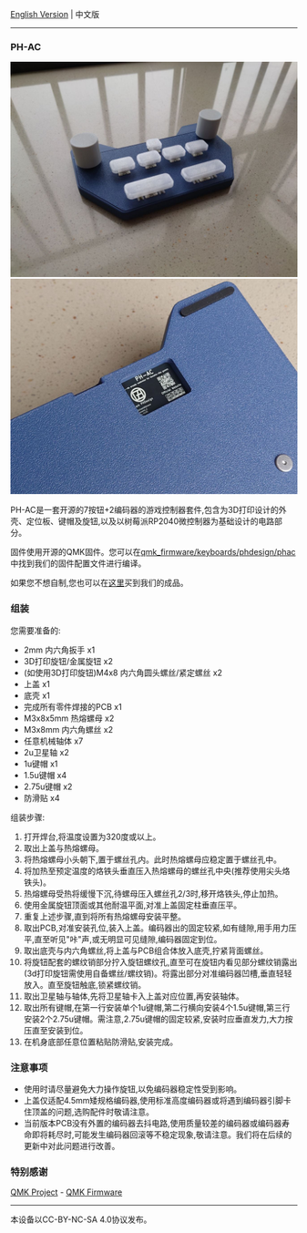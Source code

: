 [English Version](https://github.com/ph-design/PH-AC/blob/release-2.2/README.md) | 中文版

---

### PH-AC

![front](Pic/Front.jpg)
![back](Pic/Back.jpg)

PH-AC是一套开源的7按钮+2编码器的游戏控制器套件,包含为3D打印设计的外壳、定位板、键帽及旋钮,以及以树莓派RP2040微控制器为基础设计的电路部分。

固件使用开源的QMK固件。您可以在[qmk_firmware/keyboards/phdesign/phac](https://github.com/qmk/qmk_firmware/tree/master/keyboards/phdesign/phac)中找到我们的固件配置文件进行编译。

如果您不想自制,您也可以在[这里](https://m.tb.cn/h.Td9tNAtMMgrm5Zj)买到我们的成品。

### 组装

您需要准备的:

- 2mm 内六角扳手 x1
- 3D打印旋钮/金属旋钮 x2  
- (如使用3D打印旋钮)M4x8 内六角圆头螺丝/紧定螺丝 x2
- 上盖 x1
- 底壳 x1
- 完成所有零件焊接的PCB x1
- M3x8x5mm 热熔螺母 x2
- M3x8mm 内六角螺丝 x2
- 任意机械轴体 x7
- 2u卫星轴 x2
- 1u键帽 x1
- 1.5u键帽 x4
- 2.75u键帽 x2
- 防滑贴 x4

组装步骤:

1. 打开焊台,将温度设置为320度或以上。
2. 取出上盖与热熔螺母。
3. 将热熔螺母小头朝下,置于螺丝孔内。此时热熔螺母应稳定置于螺丝孔中。
4. 将加热至预定温度的烙铁头垂直压入热熔螺母的螺丝孔中央(推荐使用尖头烙铁头)。
5. 热熔螺母受热将缓慢下沉,待螺母压入螺丝孔2/3时,移开烙铁头,停止加热。
6. 使用金属旋钮顶面或其他耐温平面,对准上盖固定柱垂直压平。
7. 重复上述步骤,直到将所有热熔螺母安装平整。
8. 取出PCB,对准安装孔位,装入上盖。编码器出的固定较紧,如有缝隙,用手用力压平,直至听见"咔"声,或无明显可见缝隙,编码器固定到位。
9. 取出底壳与内六角螺丝,将上盖与PCB组合体放入底壳,拧紧背面螺丝。
10. 将旋钮配套的螺纹销部分拧入旋钮螺纹孔,直至可在旋钮内看见部分螺纹销露出(3d打印旋钮需使用自备螺丝/螺纹销)。将露出部分对准编码器凹槽,垂直轻轻放入。直至旋钮触底,锁紧螺纹销。
11. 取出卫星轴与轴体,先将卫星轴卡入上盖对应位置,再安装轴体。
12. 取出所有键帽,在第一行安装单个1u键帽,第二行横向安装4个1.5u键帽,第三行安装2个2.75u键帽。需注意,2.75u键帽的固定较紧,安装时应垂直发力,大力按压直至安装到位。
13. 在机身底部任意位置粘贴防滑贴,安装完成。

### 注意事项

- 使用时请尽量避免大力操作旋钮,以免编码器稳定性受到影响。
- 上盖仅适配4.5mm矮规格编码器,使用标准高度编码器或将遇到编码器引脚卡住顶盖的问题,选购配件时敬请注意。
- 当前版本PCB没有外置的编码器去抖电路,使用质量较差的编码器或编码器寿命即将耗尽时,可能发生编码器回滚等不稳定现象,敬请注意。我们将在后续的更新中对此问题进行改善。

### 特别感谢

[QMK Project](https://qmk.fm/) - [QMK Firmware](https://github.com/qmk/qmk_firmware)

---

本设备以CC-BY-NC-SA 4.0协议发布。